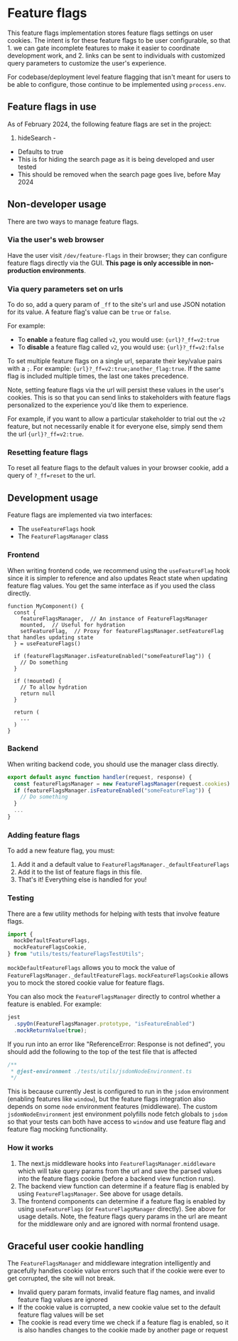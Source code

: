 # Feature flags

This feature flags implementation stores feature flags settings on user cookies. The intent is for these feature flags
to be user configurable, so that 1. we can gate incomplete features to make it easier to coordinate development work,
and 2. links can be sent to individuals with customized query parameters to customize the user's experience.

For codebase/deployment level feature flagging that isn't meant for users to be able to configure, those continue to be
implemented using `process.env`.

## Feature flags in use

As of February 2024, the following feature flags are set in the project:
1. hideSearch - 
  * Defaults to true
  * This is for hiding the search page as it is being developed and user tested
  * This should be removed when the search page goes live, before May 2024

## Non-developer usage

There are two ways to manage feature flags.

### Via the user's web browser

Have the user visit `/dev/feature-flags` in their browser; they can configure feature flags directly via the GUI. **This page is only accessible in non-production environments**.

### Via query parameters set on urls

To do so, add a query param of `_ff` to the site's url and use JSON notation for its value. A feature flag's value can
be `true` or `false`.

For example:

- To **enable** a feature flag called `v2`, you would use:
  `{url}?_ff=v2:true`
- To **disable** a feature flag called `v2`, you would use:
  `{url}?_ff=v2:false`

To set multiple feature flags on a single url, separate their key/value pairs with a `;`. For example:
`{url}?_ff=v2:true;another_flag:true`. If the same flag is included multiple times, the last one takes precedence.

Note, setting feature flags via the url will persist these values in the user's cookies. This is so that you can send
links to stakeholders with feature flags personalized to the experience you'd like them to experience.

For example, if you want to allow a particular stakeholder to trial out the `v2` feature, but not necessarily enable it
for everyone else, simply send them the url `{url}?_ff=v2:true`.

### Resetting feature flags

To reset all feature flags to the default values in your browser cookie, add a query of `?_ff=reset` to the url. 

## Development usage

Feature flags are implemented via two interfaces:

- The `useFeatureFlags` hook
- The `FeatureFlagsManager` class

### Frontend

When writing frontend code, we recommend using the `useFeatureFlag` hook since it is simpler to reference and also
updates React state when updating feature flag values. You get the same interface as if you used the class directly.

```tsx
function MyComponent() {
  const {
    featureFlagsManager,  // An instance of FeatureFlagsManager
    mounted,  // Useful for hydration
    setFeatureFlag,  // Proxy for featureFlagsManager.setFeatureFlag that handles updating state
  } = useFeatureFlags()

  if (featureFlagsManager.isFeatureEnabled("someFeatureFlag")) {
    // Do something
  }

  if (!mounted) {
    // To allow hydration
    return null
  }

  return (
    ...
  )
}
```

### Backend

When writing backend code, you should use the manager class directly.

```typescript
export default async function handler(request, response) {
  const featureFlagsManager = new FeatureFlagsManager(request.cookies)
  if (featureFlagsManager.isFeatureEnabled("someFeatureFlag")) {
    // Do something
  }
  ...
}
```

### Adding feature flags

To add a new feature flag, you must:

1. Add it and a default value to `FeatureFlagsManager._defaultFeatureFlags`
1. Add it to the list of feature flags in this file.
1. That's it! Everything else is handled for you!

### Testing

There are a few utility methods for helping with tests that involve feature flags.

```typescript
import {
  mockDefaultFeatureFlags,
  mockFeatureFlagsCookie,
} from "utils/tests/featureFlagsTestUtils";
```

`mockDefaultFeatureFlags` allows you to mock the value of `FeatureFlagsManager._defaultFeatureFlags`.
`mockFeatureFlagsCookie` allows you to mock the stored cookie value for feature flags.

You can also mock the `FeatureFlagsManager` directly to control whether a feature is enabled. For example:

```typescript
jest
  .spyOn(FeatureFlagsManager.prototype, "isFeatureEnabled")
  .mockReturnValue(true);
```

If you run into an error like "ReferenceError: Response is not defined", you should add the following to the top of the
test file that is affected

```typescript
/**
 * @jest-environment ./tests/utils/jsdomNodeEnvironment.ts
 */
```

This is because currently Jest is configured to run in the `jsdom` environment (enabling features like `window`), but
the feature flags integration also depends on some `node` environment features (middleware). The custom
`jsdomNodeEnvironment` jest environment polyfills node fetch globals to `jsdom` so that your tests can both have access
to `window` and use feature flag and feature flag mocking functionality.

### How it works

1. The next.js middleware hooks into `FeatureFlagsManager.middleware` which will take query params from the url and save
   the parsed values into the feature flags cookie (before a backend view function runs).
1. The backend view function can determine if a feature flag is enabled by using `FeatureFlagsManager`. See above for
   usage details.
1. The frontend components can determine if a feature flag is enabled by using `useFeatureFlags` (or
   `FeatureFlagsManager` directly). See above for usage details. Note, the feature flags query params in the url are
   meant for the middleware only and are ignored with normal frontend usage.

## Graceful user cookie handling

The `FeatureFlagsManager` and middleware integration intelligently and gracefully handles cookie value errors such that
if the cookie were ever to get corrupted, the site will not break.

- Invalid query param formats, invalid feature flag names, and invalid feature flag values are ignored
- If the cookie value is corrupted, a new cookie value set to the default feature flag values will be set
- The cookie is read every time we check if a feature flag is enabled, so it is also handles changes to the cookie made
  by another page or request
